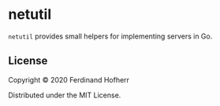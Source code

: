 # netutil

`netutil` provides small helpers for implementing servers in Go.

## License

Copyright © 2020 Ferdinand Hofherr

Distributed under the MIT License.
